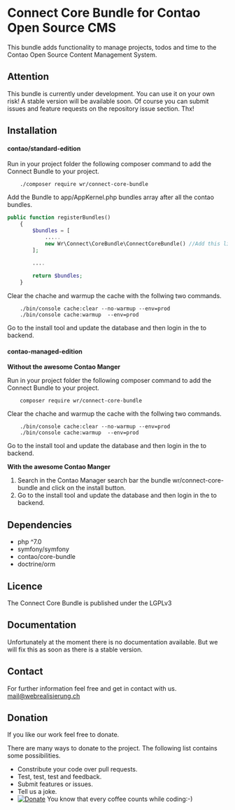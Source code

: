 # Connect Core Bundle for Contao Open Source CMS

This bundle adds functionality to manage projects, todos and time to the Contao Open Source Content Management System.

## Attention

This bundle is currently under development. You can use it on your own risk! A stable version will be available soon. Of course you can submit issues and feature requests on the repository issue section. Thx! 

## Installation

#### contao/standard-edition

Run in your project folder the following composer command to add the Connect Bundle to your project.

```
    ./composer require wr/connect-core-bundle
```

Add the Bundle to app/AppKernel.php bundles array after all the contao bundles.

```php
public function registerBundles()
    {
        $bundles = [
            .....    
            new Wr\Connect\CoreBundle\ConnectCoreBundle() //Add this line.
        ];

        ....
        
        return $bundles;
    }
```

Clear the chache and warmup the cache with the follwing two commands.

``` 
    ./bin/console cache:clear --no-warmup --env=prod
    ./bin/console cache:warmup  --env=prod
```

Go to the install tool and update the database and then login in the to backend.

#### contao-managed-edition

**Without the awesome Contao Manger**

Run in your project folder the following composer command to add the Connect Bundle to your project.

```
    composer require wr/connect-core-bundle
```

Clear the chache and warmup the cache with the follwing two commands.

``` 
    ./bin/console cache:clear --no-warmup --env=prod
    ./bin/console cache:warmup  --env=prod
```

Go to the install tool and update the database and then login in the to backend.

**With the awesome Contao Manger**

1. Search in the Contao Manager search bar the bundle wr/connect-core-bundle and click on the install button.
2. Go to the install tool and update the database and then login in the to backend.


## Dependencies

- php ^7.0
- symfony/symfony
- contao/core-bundle
- doctrine/orm

## Licence

The Connect Core Bundle is published under the LGPLv3

## Documentation

Unfortunately at the moment there is no documentation available. But we will fix this as soon as there is a stable version.
 
 ## Contact
 
 For further information feel free and get in contact with us. mail@webrealisierung.ch
 
 ## Donation
 
 If you like our work feel free to donate.
 
 There are many ways to donate to the project. The following list contains some possibilities.
 
 - Constribute your code over pull requests.
 - Test, test, test and feedback.
 - Submit features or issues.
 - Tell us a joke.
 - [![Donate](https://img.shields.io/badge/Donate-PayPal-green.svg)](https://www.paypal.com/cgi-bin/webscr?cmd=_s-xclick&hosted_button_id=EHB7BYWLMPV7Y) You know that every coffee counts while coding:-)


